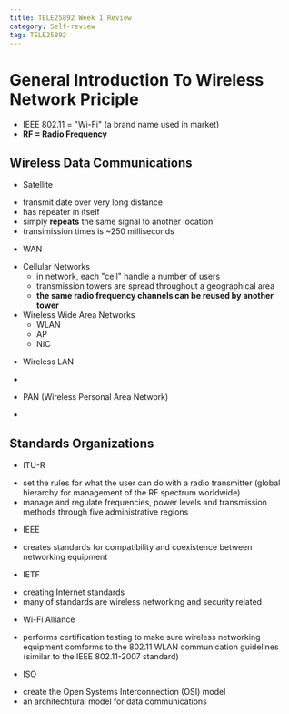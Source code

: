 ```yaml
---
title: TELE25892 Week 1 Review
category: Self-review
tag: TELE25892
---
```

# General Introduction To Wireless Network Priciple
* IEEE 802.11 = "Wi-Fi" (a brand name used in market)
* **RF = Radio Frequency**
## Wireless Data Communications
* Satellite
- transmit date over very long distance
- has repeater in itself
- simply **repeats** the same signal to another location
- transimission times is ~250 milliseconds
* WAN
- Cellular Networks
  - in network, each "cell" handle a number of users
  - transmission towers are spread throughout a geographical area
  - **the same radio frequency channels can be reused by another tower**
- Wireless Wide Area Networks
  - WLAN
  - AP
  - NIC
* Wireless LAN
- 
* PAN (Wireless Personal Area Network)
- 
## Standards Organizations
* ITU-R
- set the rules for what the user can do with a radio transmitter (global hierarchy for management of the RF spectrum worldwide)
- manage and regulate frequencies, power levels and transmission methods through five administrative regions
* IEEE
- creates standards for compatibility and coexistence between networking equipment
* IETF
- creating Internet standards
- many of standards are wireless networking and security related
* Wi-Fi Alliance
- performs certification testing to make sure wireless networking equipment comforms to the 802.11 WLAN communication guidelines (similar to the IEEE 802.11-2007 standard)
* ISO
- create the Open Systems Interconnection (OSI) model
- an architechtural model for data communications

